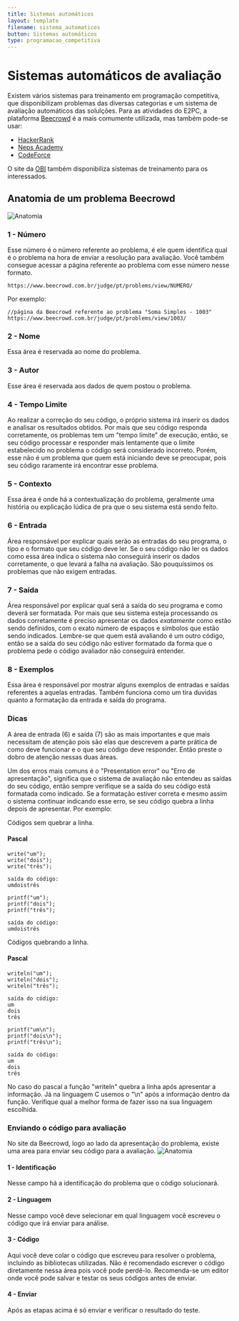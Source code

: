 ```yaml
---
title: Sistemas automáticos
layout: template
filename: sistema_automaticos
button: Sistemas automáticos
type: programacao_competitiva
---
```


# Sistemas automáticos de avaliação
Existem vários sistemas para treinamento em programação competitiva, que disponibilizam problemas das diversas categorias e um sistema de avaliação automáticos das solulções.
Para as atividades do E2PC, a plataforma [Beecrowd](https://www.beecrowd.com.br/judge/en/login) é a mais comumente utilizada, mas também pode-se usar:

- [HackerRank](https://www.hackerrank.com/domains/algorithms)
- [Neps Academy](https://neps.academy/)
- [CodeForce](https://codeforces.com/)



O site da [OBI](https://olimpiada.ic.unicamp.br/) também disponibiliza sistemas de treinamento para os interessados.

## Anatomia de um problema Beecrowd
![Anatomia](/assets/images/Uri_anatomia.png)


### 1 - Número
Esse número é o número referente ao problema, é ele quem identifica qual é o problema na hora de enviar a resolução para avaliação. Você também consegue acessar a página referente ao problema com esse número nesse formato.

```
https://www.beecrowd.com.br/judge/pt/problems/view/NUMERO/
```

Por exemplo:
```
//página da Beecrowd referente ao problema "Soma Simples - 1003"
https://www.beecrowd.com.br/judge/pt/problems/view/1003/
```

### 2 - Nome
Essa área é reservada ao nome do problema.

### 3 - Autor
Esse área é reservada aos dados de quem postou o problema.

### 4 - Tempo Limite
Ao realizar a correção do seu código, o próprio sistema irá inserir os dados e analisar os resultados obtidos. Por mais que seu código responda corretamente, os problemas tem um "tempo limite" de execução, então, se seu código processar e responder mais lentamente que o limite estabelecido no problema o código será considerado incorreto. Porém, esse não é um problema que quem está iniciando deve se preocupar, pois seu código raramente irá encontrar esse problema.

### 5 - Contexto
Essa área é onde há a contextualização do problema, geralmente uma história ou explicação lúdica de pra que o seu sistema está sendo feito.

### 6 - Entrada
Área responsável por explicar quais serão as entradas do seu programa, o tipo e o formato que seu código deve ler. Se o seu código não ler os dados como essa área indica o sistema não conseguirá inserir os dados corretamente, o que levará a falha na avaliação. São pouquíssimos os problemas que não exigem entradas.

### 7 - Saída
Área responsável por explicar qual será a saída do seu programa e como deverá ser formatada. Por mais que seu sistema esteja processando os dados corretamente é preciso apresentar os dados *exatamente* como estão sendo definidos, com o exato número de espaços e símbolos que estão sendo indicados. Lembre-se que quem está avaliando é um outro código, então se a saída do seu código não estiver formatado da forma que o problema pede o código avaliador não conseguirá entender.

### 8 - Exemplos
Essa área é responsável por mostrar alguns exemplos de entradas e saídas referentes a aquelas entradas. Também funciona como um tira duvidas quanto a formatação da entrada e saída do programa.


### Dicas
A área de entrada (6) e saída (7) são as mais importantes e que mais necessitam de atenção pois são elas que descrevem a parte prática de como deve funcionar e o que seu código deve responder. Então preste o dobro de atenção nessas duas áreas.

Um dos erros mais comuns é o "Presentation error" ou "Erro de apresentação", significa que o sistema de avaliação não entendeu as saídas do seu código, então sempre verifique se a saída do seu código está formatada como indicado. Se a formatação estiver correta e mesmo assim o sistema continuar indicando esse erro, se seu código quebra a linha depois de apresentar. Por exemplo:

Códigos sem quebrar a linha.

#### Pascal
```
write("um");
write("dois");
write("três");

saída do código:
umdoistrês
```
```
printf("um");
printf("dois");
printf("três");

saída do código:
umdoistrês
```

Códigos quebrando a linha.

#### Pascal
```
writeln("um");
writeln("dois");
writeln("três");

saída do código:
um
dois
três
```
```
printf("um\n");
printf("dois\n");
printf("três\n");

saída do código:
um
dois
três
```

No caso do pascal a função "writeln" quebra a linha após apresentar a informação. Já na linguagem C usemos o "\n" após a informação dentro da função. Verifique qual a melhor forma de fazer isso na sua linguagem escolhida.

### Enviando o código para avaliação

No site da Beecrowd, logo ao lado da apresentação do problema, existe uma area para enviar seu código para a avaliação.
![Anatomia](/assets/images/Uri_envio.png)

#### 1 - Identificação
Nesse campo há a identificação do problema que o código solucionará.

#### 2 - Linguagem
Nesse campo você deve selecionar em qual linguagem você escreveu o código que irá enviar para análise.

#### 3 - Código
Aqui você deve colar o código que escreveu para resolver o problema, incluindo as bibliotecas utilizadas. Não é recomendado escrever o código diretamente nessa área pois você pode perdê-lo. Recomenda-se um editor onde você pode salvar e testar os seus códigos antes de enviar.

#### 4 - Enviar
Após as etapas acima é só enviar e verificar o resultado do teste.
